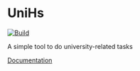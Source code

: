 # UniHs

[![Build](https://github.com/TimeTravelPenguin/UniHs/actions/workflows/haskell.yml/badge.svg)](https://github.com/TimeTravelPenguin/UniHs/actions/workflows/haskell.yml)

A simple tool to do university-related tasks

[Documentation](https://timetravelpenguin.github.io/UniHs/)
